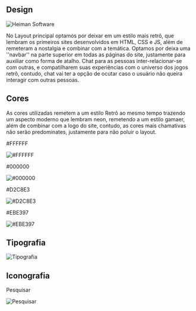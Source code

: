 ## Design
![Heiman Software](https://github.com/ICEI-PUC-Minas-PMV-SI/pmv-si-2023-2-pe5-t4-t5-grp06/assets/127222225/ecea444d-209b-46ad-81fe-4b5c7ce231e8)

No Layout principal optamos por deixar em um estilo mais retrô, que lembram os primeiros sites desenvolvidos em HTML, CSS e JS, além de remeteram a nostalgia e combinar com a temática. Optamos por deixa uma ''navbar'' na parte superior em todas as páginas do site, justamente para auxiliar como forma de atalho. Chat para as pessoas inter-relacionar-se com outras, e compatilharem suas experiências com o universo dos jogos retrô, contudo, chat vai ter a opção de ocutar caso o usuário não queira interagir com outras pessoas. 

## Cores

  As cores utilizadas remetem a um estilo Retrô ao mesmo tempo trazendo um aspecto moderno que lembram neon, remetendo a um estilo gamaer, além de combinar com a logo do site,  contudo, as cores mais chamativas não serão predominates, justamente para não poluir o layout.

#FFFFFF

![#FFFFFF](https://github.com/ICEI-PUC-Minas-PMV-SI/pmv-si-2023-2-pe5-t4-t5-grp06/assets/127222225/420a9f28-bd2a-4b7e-a398-31fac0207b6c)

#000000

![#000000](https://github.com/ICEI-PUC-Minas-PMV-SI/pmv-si-2023-2-pe5-t4-t5-grp06/assets/127222225/e1519c99-f498-44b5-abec-722b793ea433)

#D2C8E3

![#D2C8E3](https://github.com/ICEI-PUC-Minas-PMV-SI/pmv-si-2023-2-pe5-t4-t5-grp06/assets/127222225/f0b6a04b-bd62-431d-af83-6f2c58737830)

#EBE397

![#EBE397](https://github.com/ICEI-PUC-Minas-PMV-SI/pmv-si-2023-2-pe5-t4-t5-grp06/assets/127222225/e9aa8704-b5ac-41b1-86ec-2f7851283807)


## Tipografia

![Tipografia](https://github.com/ICEI-PUC-Minas-PMV-SI/pmv-si-2023-2-pe5-t4-t5-grp06/assets/127222225/5a85e04c-c7d2-4461-bb67-b88f741e0a7a)


## Iconografia

Pesquisar

![Pesquisar](https://github.com/ICEI-PUC-Minas-PMV-SI/pmv-si-2023-2-pe5-t4-t5-grp06/assets/127222225/29cad9dd-023a-4556-b40b-5969c8fe4578)




